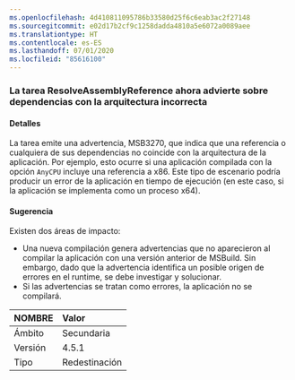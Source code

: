 ```yaml
---
ms.openlocfilehash: 4d410811095786b33580d25f6c6eab3ac2f27148
ms.sourcegitcommit: e02d17b2cf9c1258dadda4810a5e6072a0089aee
ms.translationtype: HT
ms.contentlocale: es-ES
ms.lasthandoff: 07/01/2020
ms.locfileid: "85616100"
---
```

### <a name="resolveassemblyreference-task-now-warns-of-dependencies-with-the-wrong-architecture"></a>La tarea ResolveAssemblyReference ahora advierte sobre dependencias con la arquitectura incorrecta

#### <a name="details"></a>Detalles

La tarea emite una advertencia, MSB3270, que indica que una referencia o cualquiera de sus dependencias no coincide con la arquitectura de la aplicación. Por ejemplo, esto ocurre si una aplicación compilada con la opción `AnyCPU` incluye una referencia a x86. Este tipo de escenario podría producir un error de la aplicación en tiempo de ejecución (en este caso, si la aplicación se implementa como un proceso x64).

#### <a name="suggestion"></a>Sugerencia

Existen dos áreas de impacto:

- Una nueva compilación genera advertencias que no aparecieron al compilar la aplicación con una versión anterior de MSBuild. Sin embargo, dado que la advertencia identifica un posible origen de errores en el runtime, se debe investigar y solucionar.
- Si las advertencias se tratan como errores, la aplicación no se compilará.

| NOMBRE    | Valor       |
|:--------|:------------|
| Ámbito   | Secundaria       |
| Versión | 4.5.1       |
| Tipo    | Redestinación |
